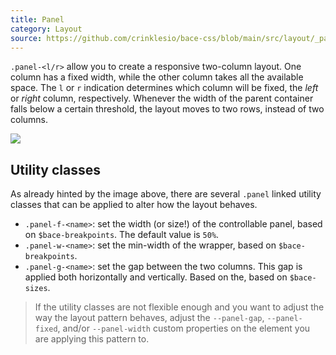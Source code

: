 ```yaml
---
title: Panel
category: Layout
source: https://github.com/crinklesio/bace-css/blob/main/src/layout/_panel.scss
---
```


`.panel-<l/r>` allow you to create a responsive two-column layout. One column has a fixed width, while the other column takes all the available space. The `l` or `r` indication determines which column will be fixed, the _left_ or _right_ column, respectively. Whenever the width of the parent container falls below a certain threshold, the layout moves to two rows, instead of two columns.

![](/img/panel.png)

## Utility classes

As already hinted by the image above, there are several `.panel` linked utility classes that can be applied to alter how the layout behaves.

- `.panel-f-<name>`: set the width (or size!) of the controllable panel, based on `$bace-breakpoints`. The default value is `50%`.
- `.panel-w-<name>`: set the min-width of the wrapper, based on `$bace-breakpoints`.
- `.panel-g-<name>`: set the gap between the two columns. This gap is applied both horizontally and vertically. Based on the, based on `$bace-sizes`.

> If the utility classes are not flexible enough and you want to adjust the way the layout pattern behaves, adjust the `--panel-gap`, `--panel-fixed`, and/or `--panel-width` custom properties on the element you are applying this pattern to.
